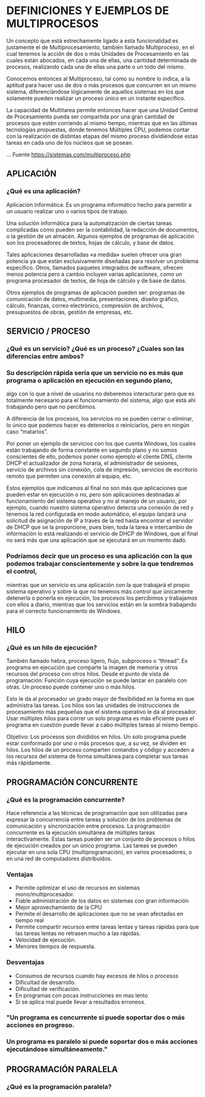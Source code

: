 # DEFINICIONES Y EJEMPLOS DE MULTIPROCESOS

Un concepto que está estrechamente ligado a esta funcionalidad es justamente el de Multiprocesamiento, también llamado Multiproceso, en el cual tenemos la acción de dos o más Unidades de Procesamiento en las cuales están abocados, en cada una de ellas, una cantidad determinada de procesos, realizando cada una de ellas una parte o un todo del mismo.

Conocemos entonces al Multiproceso, tal como su nombre lo indica, a la aptitud para hacer uso de dos o más procesos que concurren en un mismo sistema, diferenciándose lógicamente de aquellos sistemas en los que solamente pueden realizar un proceso único en un instante específico.

La capacidad de Multitarea permite entonces hacer que una Unidad Central de Procesamiento pueda ser compartida por una gran cantidad de procesos que estén corriendo al mismo tiempo, mientras que en las últimas tecnologías propuestas, donde tenemos Múltiples CPU, podemos contar con la realización de distintas etapas del mismo proceso dividiéndose estas tareas en cada uno de los núcleos que se posean.

... Fuente https://sistemas.com/multiproceso.php

## APLICACIÓN

### ¿Qué es una aplicación?

Aplicación informática: Es un programa informático hecho para permitir a un usuario realizar uno o varios tipos de trabajo.

Una solución informática para la automatización de ciertas tareas complicadas como pueden ser la contabilidad, la redacción de documentos, o la gestión de un almacén. Algunos ejemplos de programas de aplicación son los procesadores de textos, hojas de cálculo, y base de datos.

Tales aplicaciones desarrolladas «a medida» suelen ofrecer una gran potencia ya que están exclusivamente diseñadas para resolver un problema específico. Otros, llamados paquetes integrados de software, ofrecen menos potencia pero a cambio incluyen varias aplicaciones, como un programa procesador de textos, de hoja de cálculo y de base de datos.

Otros ejemplos de programas de aplicación pueden ser: programas de comunicación de datos, multimedia, presentaciones, diseño gráfico, cálculo, finanzas, correo electrónico, compresión de archivos, presupuestos de obras, gestión de empresas, etc.

## SERVICIO / PROCESO

### ¿Qué es un servicio? ¿Qué es un proceso? ¿Cuales son las diferencias entre ambos?

### Su descripción rápida sería que un servicio no es más que programa o aplicación en ejecución en segundo plano, 
algo con lo que a nivel de usuarios no deberemos interacturar pero que es totalmente necesario para el funcionamiento del sistema, algo que está ahí trabajando pero que no percibimos.

A diferencia de los procesos, los servicios no se pueden cerrar o eliminar, lo único que podemos hacer es detenerlos o reiniciarlos, pero en ningún caso “matarlos”.

Por poner un ejemplo de servicios con los que cuenta Windows, los cuales están trabajando de forma constante en segundo plano y no somos conscientes de ello, podemos poner como ejemplo el cliente DNS, cliente DHCP el actualizador de zona horaria, el administrador de sesiones, servicio de archivos sin conexión, cola de impresión, servicios de escritorio remoto que permiten una conexión al equipo, etc.

Estos ejemplos que indicamos al final no son más que aplicaciones que pueden estar en ejecución o no, pero son aplicaciones destinadas al funcionamiento del sistema operativo y no al manejo de un usuario, por ejemplo, cuando nuestro sistema operativo detecta una conexión de red y tenemos la red configurada en modo automático, el equipo lanzará una solicitud de asignación de IP a través de la red hasta encontrar el servidor de DHCP que se la proporcione, pues bien, toda la tarea e intercambio de información lo está realizando el servicio de DHCP de Windows, que al final no será más que una aplicación que se ejecutará en un momento dado.

### Podríamos decir que un proceso es una aplicación con la que podemos trabajar conscientemente y sobre la que tendremos el control,
mientras que un servicio es una aplicación con la que trabajará el propio sistema operativo y sobre la que no tenemos más control que únicamente detenerla o ponerla en ejecución, los procesos los percibimos y trabajamos con ellos a diario, mientras que los servicios están en la sombra trabajando para el correcto funcionamiento de Windows.

## HILO

### ¿Qué es un hilo de ejecución?

También llamado hebra, proceso ligero, flujo, subproceso o “thread”. Es programa en ejecución que comparte la imagen de memoria y otros
recursos del proceso con otros hilos. Desde el punto de vista de programación: Función cuya ejecución se puede lanzar en paralelo con otras. Un proceso puede contener uno o más hilos.

Esto le da al procesador un grado mayor de flexibilidad en la forma en que administra las tareas. Los hilos son las unidades de instrucciones de procesamiento más pequeñas que el sistema operativo le da al procesador. Usar múltiples hilos para correr un solo programa es más eficiente pues el programa en cuestión puede llevar a cabo múltiples tareas al mismo tiempo.

Objetivo:
Los procesos son divididos en hilos. Un solo programa puede estar conformado por uno o más procesos que, a su vez, se dividen en hilos. Los hilos de un proceso comparten comandos y código y acceden a los recursos del sistema de forma simultánea para completar sus tareas más rápidamente.

## PROGRAMACIÓN CONCURRENTE

### ¿Qué es la programación concurrente?

Hace referencia a las técnicas de programación que son utilizadas para expresar la concurrencia entre tareas y solución de los problemas de comunicación y sincronización entre procesos. La programación concurrente es la ejecución simultánea de múltiples tareas interactivamente. Estas tareas pueden ser un conjunto de procesos o hilos de ejecución creados por un único programa. Las tareas se pueden ejecutar en una sola CPU (multiprogramación), en varios procesadores, o en una red de computadores distribuidos.

### Ventajas

- Permite optimizar el uso de recursos en sistemas mono/multiprocesador.
- Fiable administración de los datos en sistemas con gran información
- Mejor aprovechamiento de la CPU
- Permite el desarrollo de aplicaciones que no se vean afectadas en tiempo real
- Permite compartir recursos entre tareas lentas y tareas rápidas para que las tareas lentas no retrasen mucho a las rápidas.
- Velocidad de ejecución.
- Menores tiempos de respuesta.

### Desventajas

- Consumos de recursos cuando hay excesos de hilos o procesos
- Dificultad de desarrollo.
- Dificultad de verificación.
- En programas con pocas instrucciones en mas lento
- Si se aplica mal puede llevar a resultados erroneos.

### "Un programa es concurrente si puede soportar dos o más acciones en progreso.

### Un programa es paralelo si puede soportar dos o más acciones ejecutándose simultáneamente."

## PROGRAMACIÓN PARALELA

### ¿Qué es la programación paralela?




